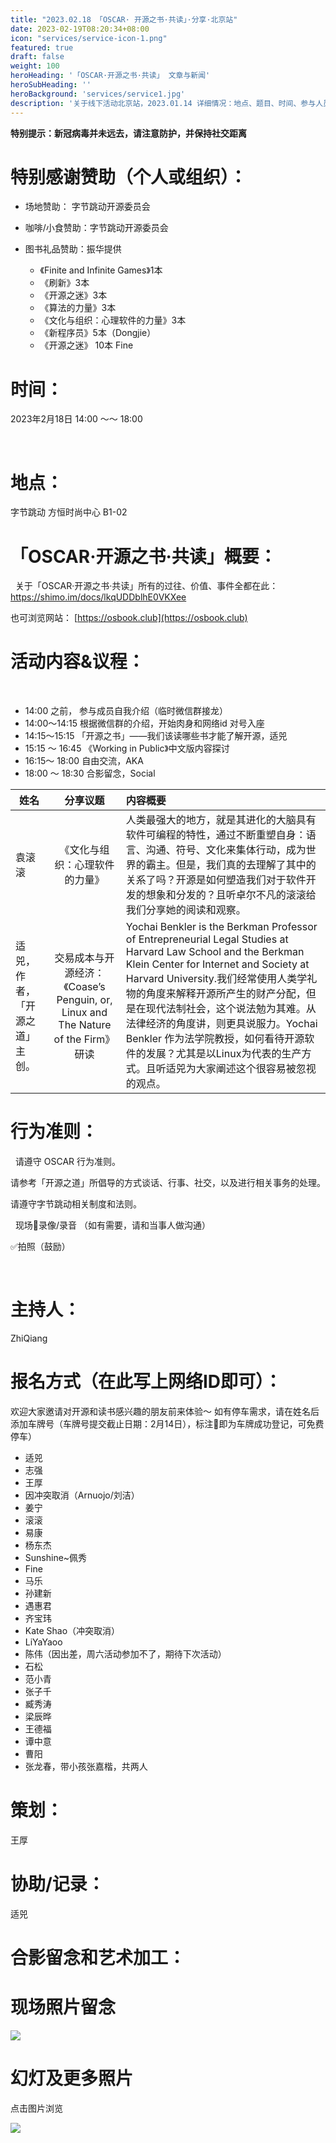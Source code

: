 ```yaml
---
title: "2023.02.18 「OSCAR· 开源之书·共读」·分享·北京站"
date: 2023-02-19T08:20:34+08:00
icon: "services/service-icon-1.png"
featured: true
draft: false
weight: 100
heroHeading: '「OSCAR·开源之书·共读」 文章与新闻'
heroSubHeading: ''
heroBackground: 'services/service1.jpg'
description: '关于线下活动北京站，2023.01.14 详细情况：地点、题目、时间、参与人员。'
---
```


**特别提示：新冠病毒并未远去，请注意防护，并保持社交距离**

# 特别感谢赞助（个人或组织）：


* 场地赞助： 字节跳动开源委员会

* 咖啡/小食赞助：字节跳动开源委员会

* 图书礼品赞助：振华提供
  * 《Finite and Infinite Games》1本
  * 《刷新》3本
  * 《开源之迷》3本 
  * 《算法的力量》3本
  * 《文化与组织：心理软件的力量》3本
  * 《新程序员》5本（Dongjie）
  * 《开源之迷》 10本 Fine

# 时间：

2023年2月18日  14:00 ～～ 18:00 

 
# 地点：

字节跳动 方恒时尚中心 B1-02 

# 「OSCAR·开源之书·共读」概要：
 
关于「OSCAR·开源之书·共读」所有的过往、价值、事件全都在此：
 
https://shimo.im/docs/lkqUDDblhE0VKXee

也可浏览网站： [https://osbook.club](https://osbook.club)

# 活动内容&议程：
 
- 14:00 之前， 参与成员自我介绍（临时微信群接龙）
- 14:00～14:15  根据微信群的介绍，开始肉身和网络id 对号入座
- 14:15～15:15 「开源之书」——我们该读哪些书才能了解开源，适兕
- 15:15 ～ 16:45 《Working in Public》中文版内容探讨
- 16:15～ 18:00 自由交流，AKA 
- 18:00 ～ 18:30 合影留念，Social
 

|姓名	|分享议题	|内容概要
|--------------|:-------------:|:---------|
|袁滚滚|《文化与组织：心理软件的力量》|人类最强大的地方，就是其进化的大脑具有软件可编程的特性，通过不断重塑自身：语言、沟通、符号、文化来集体行动，成为世界的霸主。但是，我们真的去理解了其中的关系了吗？开源是如何塑造我们对于软件开发的想象和分发的？且听卓尔不凡的滚滚给我们分享她的阅读和观察。
|适兕，作者，「开源之道」主创。|	交易成本与开源经济：《Coase’s Penguin, or, Linux and The Nature of the Firm》研读	| Yochai Benkler is the Berkman Professor of Entrepreneurial Legal Studies at Harvard Law School and the Berkman Klein Center for Internet and Society at Harvard University.我们经常使用人类学礼物的角度来解释开源所产生的财产分配，但是在现代法制社会，这个说法勉为其难。从法律经济的角度讲，则更具说服力。Yochai Benkler 作为法学院教授，如何看待开源软件的发展？尤其是以Linux为代表的生产方式。且听适兕为大家阐述这个很容易被忽视的观点。|

# 行为准则：
 
请遵守 OSCAR 行为准则。

请参考「开源之道」所倡导的方式谈话、行事、社交，以及进行相关事务的处理。

请遵守字节跳动相关制度和法则。

 
现场🚫录像/录音 （如有需要，请和当事人做沟通）

✅拍照（鼓励）

 
 
# 主持人：

ZhiQiang

# 报名方式（在此写上网络ID即可）：

欢迎大家邀请对开源和读书感兴趣的朋友前来体验～ 
如有停车需求，请在姓名后添加车牌号（车牌号提交截止日期：2月14日），标注🚗即为车牌成功登记，可免费停车）              

* 适兕
* 志强
* 王厚
* 因冲突取消（Arnuojo/刘洁）
* 姜宁 
* 滚滚
* 易康
* 杨东杰
* Sunshine~佩秀
* Fine 
* 马乐
* 孙建新
* 遇惠君
* 齐宝玮
* Kate Shao（冲突取消）
* LiYaYaoo
* 陈伟（因出差，周六活动参加不了，期待下次活动）
* 石松
* 范小青
* 张子千
* 臧秀涛
* 梁辰晔 
* 王德福
* 谭中意
* 曹阳
* 张龙春，带小孩张嘉楷，共两人

# 策划：

王厚
 
# 协助/记录：

适兕

# 合影留念和艺术加工：

# 现场照片留念

![](/images/meetup/2023-02-18-speaker.jpeg)

# 幻灯及更多照片

点击图片浏览

[![](/images/meetup/2023-02-18-all.jpeg)](https://1drv.ms/u/s!Arg2k_5HJFrbgegOfDlL424wFLhJfg?e=7tdVrs)